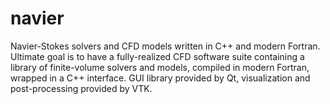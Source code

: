# navier
Navier-Stokes solvers and CFD models written in C++ and modern Fortran. Ultimate goal is to have a fully-realized CFD software suite containing a library of finite-volume solvers and models, compiled in modern Fortran, wrapped in a C++ interface. GUI library provided by Qt, visualization and post-processing provided by VTK.
